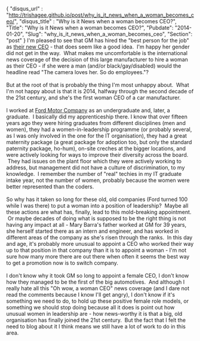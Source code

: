 {
 "disqus_url" : "http://trishagee.github.io/post/why_is_it_news_when_a_woman_becomes_ceo/",
 "disqus_title" : "Why is it News when a woman becomes CEO?",
 "Title": "Why is it News when a woman becomes CEO?",
 "Pubdate": "2014-01-20",
 "Slug": "why_is_it_news_when_a_woman_becomes_ceo",
 "Section": "post"
}
I'm pleased to see that GM has hired the "best person for the job" as <a href="http://www.linkedin.com/today/post/article/20131220221807-281874400-in-hiring-mary-barra-gm-s-board-did-more-than-break-the-mold">their new CEO</a>&nbsp;- that does seem like a good idea. &nbsp;I'm happy her gender did not get in the way. &nbsp;What makes me uncomfortable is the international news coverage of the decision of this large manufacturer to hire a woman as their CEO - if she were a man (and/or black/gay/disabled) would the headline read "The camera loves her. So do employees."?<br /><br />But at the root of that is probably the thing I'm most unhappy about. &nbsp;What I'm not happy about is that it is 2014, halfway through the second decade of the 21st century, and she's the first woman CEO of a car manufacturer. <br /><br />I worked at <a href="http://corporate.ford.com/">Ford Motor Company</a> as an undergraduate and, later, a graduate. &nbsp;I basically did my apprenticeship there. I know that over fifteen years ago they were hiring graduates from different disciplines (men and women), they had a women-in-leadership programme (or probably several, as I was only involved in the one for the IT organisation), they had a great maternity package (a great package for adoption too, but only the standard paternity package, ho-hum), on-site creches at the bigger locations, and were actively looking for ways to improve their diversity across the board. &nbsp;They had issues on the plant floor which they were actively working to address, but management did not have a culture of discrimination, to my knowledge. &nbsp;I remember the number of "real" techies in my IT graduate intake year, not the number of women, probably because the women were better represented than the coders.<br /><br />So why has it taken so long for these old, old companies (Ford turned 100 while I was there) to put a woman into a position of leadership? &nbsp;Maybe all these actions are what has, finally, lead to this mold-breaking appointment. &nbsp;Or maybe decades of doing what is supposed to be the right thing is not having any impact at all - Mary Barra's father worked at GM for 39 years, she herself started there as an intern and engineer, and has worked in different areas of the company as she's risen through the ranks. &nbsp;In this day and age, it's probably more unusual to appoint a CEO who worked their way up to that position in that company than it is to appoint a woman - I'm not sure how many more there are out there when often it seems the best way to get a promotion now is to switch company.<br /><br />I don't know why it took GM so long to appoint a female CEO, I don't know how they managed to be the first of the big automotives. &nbsp;And although I really hate all this "Oh wow, a woman CEO" news coverage (and I dare not read the comments because I know I'll get angry), I don't know if it's something we need to do, to hold up these positive female role models, or something we should stop doing because all it does is point out how unusual women in leadership are - how news-worthy it is that a big, old organisation has finally joined the 21st century. &nbsp;But the fact that I felt the need to blog about it I think means we still have a lot of work to do in this area.
